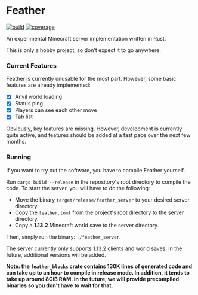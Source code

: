 # Feather
[![build](https://api.travis-ci.com/caelunshun/feather.svg?branch=develop)](https://travis-ci.com/caelunshun/feather)
[![coverage](https://codecov.io/gh/caelunshun/feather/branch/develop/graph/badge.svg)](https://codecov.io/gh/caelunshun/feather)

An experimental Minecraft server implementation written in Rust.

This is only a hobby project, so don't expect it to go anywhere.

### Current Features
Feather is currently unusable for the most part. However, some basic features are already implemented:
- [x] Anvil world loading
- [x] Status ping
- [x] Players can see each other move
- [x] Tab list

Obviously, key features are missing. However, development is currently
quite active, and features should be added at a fast pace over the next few months.

### Running
If you want to try out the software, you have to compile Feather yourself.

Run ```cargo build --release``` in the repository's root directory to compile the code. To start the server,
you will have to do the following:
- Move the binary ```target/release/feather_server``` to your desired server directory.
- Copy the ```feather.toml``` from the project's root directory to the server directory.
- Copy a **1.13.2** Minecraft world save to the server directory.

Then, simply run the binary: ```./feather_server```.

The server currently only supports 1.13.2 clients and world saves. In the future, additional versions will be added.

**Note: the ```feather_blocks``` crate contains 130K lines of generated
code and can take up to an hour to compile in release mode. In addition,
it tends to take up around 8GiB RAM. In the future, we will provide
precompiled binaries so you don't have to wait for that.**
